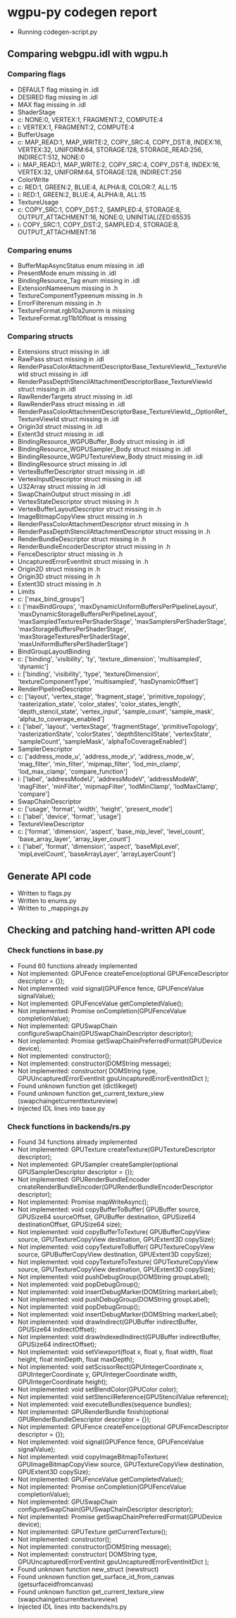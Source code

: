 # wgpu-py codegen report
*  Running codegen-script.py

## Comparing webgpu.idl with wgpu.h

### Comparing flags
*   DEFAULT flag missing in .idl
*   DESIRED flag missing in .idl
*   MAX flag missing in .idl
*   ShaderStage
*  c: NONE:0, VERTEX:1, FRAGMENT:2, COMPUTE:4
*  i: VERTEX:1, FRAGMENT:2, COMPUTE:4
*   BufferUsage
*  c: MAP_READ:1, MAP_WRITE:2, COPY_SRC:4, COPY_DST:8, INDEX:16, VERTEX:32, UNIFORM:64, STORAGE:128, STORAGE_READ:256, INDIRECT:512, NONE:0
*  i: MAP_READ:1, MAP_WRITE:2, COPY_SRC:4, COPY_DST:8, INDEX:16, VERTEX:32, UNIFORM:64, STORAGE:128, INDIRECT:256
*   ColorWrite
*  c: RED:1, GREEN:2, BLUE:4, ALPHA:8, COLOR:7, ALL:15
*  i: RED:1, GREEN:2, BLUE:4, ALPHA:8, ALL:15
*   TextureUsage
*  c: COPY_SRC:1, COPY_DST:2, SAMPLED:4, STORAGE:8, OUTPUT_ATTACHMENT:16, NONE:0, UNINITIALIZED:65535
*  i: COPY_SRC:1, COPY_DST:2, SAMPLED:4, STORAGE:8, OUTPUT_ATTACHMENT:16

### Comparing enums
*  BufferMapAsyncStatus enum missing in .idl
*  PresentMode enum missing in .idl
*  BindingResource_Tag enum missing in .idl
*  ExtensionNameenum missing in .h
*  TextureComponentTypeenum missing in .h
*  ErrorFilterenum missing in .h
*  TextureFormat.rgb10a2unorm is missing
*  TextureFormat.rg11b10float is missing

### Comparing structs
*  Extensions struct missing in .idl
*  RawPass struct missing in .idl
*  RenderPassColorAttachmentDescriptorBase_TextureViewId__TextureViewId struct missing in .idl
*  RenderPassDepthStencilAttachmentDescriptorBase_TextureViewId struct missing in .idl
*  RawRenderTargets struct missing in .idl
*  RawRenderPass struct missing in .idl
*  RenderPassColorAttachmentDescriptorBase_TextureViewId__OptionRef_TextureViewId struct missing in .idl
*  Origin3d struct missing in .idl
*  Extent3d struct missing in .idl
*  BindingResource_WGPUBuffer_Body struct missing in .idl
*  BindingResource_WGPUSampler_Body struct missing in .idl
*  BindingResource_WGPUTextureView_Body struct missing in .idl
*  BindingResource struct missing in .idl
*  VertexBufferDescriptor struct missing in .idl
*  VertexInputDescriptor struct missing in .idl
*  U32Array struct missing in .idl
*  SwapChainOutput struct missing in .idl
*  VertexStateDescriptor struct missing in .h
*  VertexBufferLayoutDescriptor struct missing in .h
*  ImageBitmapCopyView struct missing in .h
*  RenderPassColorAttachmentDescriptor struct missing in .h
*  RenderPassDepthStencilAttachmentDescriptor struct missing in .h
*  RenderBundleDescriptor struct missing in .h
*  RenderBundleEncoderDescriptor struct missing in .h
*  FenceDescriptor struct missing in .h
*  UncapturedErrorEventInit struct missing in .h
*  Origin2D struct missing in .h
*  Origin3D struct missing in .h
*  Extent3D struct missing in .h
*   Limits
*  c: ['max_bind_groups']
*  i: ['maxBindGroups', 'maxDynamicUniformBuffersPerPipelineLayout', 'maxDynamicStorageBuffersPerPipelineLayout', 'maxSampledTexturesPerShaderStage', 'maxSamplersPerShaderStage', 'maxStorageBuffersPerShaderStage', 'maxStorageTexturesPerShaderStage', 'maxUniformBuffersPerShaderStage']
*   BindGroupLayoutBinding
*  c: ['binding', 'visibility', 'ty', 'texture_dimension', 'multisampled', 'dynamic']
*  i: ['binding', 'visibility', 'type', 'textureDimension', 'textureComponentType', 'multisampled', 'hasDynamicOffset']
*   RenderPipelineDescriptor
*  c: ['layout', 'vertex_stage', 'fragment_stage', 'primitive_topology', 'rasterization_state', 'color_states', 'color_states_length', 'depth_stencil_state', 'vertex_input', 'sample_count', 'sample_mask', 'alpha_to_coverage_enabled']
*  i: ['label', 'layout', 'vertexStage', 'fragmentStage', 'primitiveTopology', 'rasterizationState', 'colorStates', 'depthStencilState', 'vertexState', 'sampleCount', 'sampleMask', 'alphaToCoverageEnabled']
*   SamplerDescriptor
*  c: ['address_mode_u', 'address_mode_v', 'address_mode_w', 'mag_filter', 'min_filter', 'mipmap_filter', 'lod_min_clamp', 'lod_max_clamp', 'compare_function']
*  i: ['label', 'addressModeU', 'addressModeV', 'addressModeW', 'magFilter', 'minFilter', 'mipmapFilter', 'lodMinClamp', 'lodMaxClamp', 'compare']
*   SwapChainDescriptor
*  c: ['usage', 'format', 'width', 'height', 'present_mode']
*  i: ['label', 'device', 'format', 'usage']
*   TextureViewDescriptor
*  c: ['format', 'dimension', 'aspect', 'base_mip_level', 'level_count', 'base_array_layer', 'array_layer_count']
*  i: ['label', 'format', 'dimension', 'aspect', 'baseMipLevel', 'mipLevelCount', 'baseArrayLayer', 'arrayLayerCount']

## Generate API code
*  Written to flags.py
*  Written to enums.py
*  Written to _mappings.py

## Checking and patching hand-written API code

### Check functions in base.py
*  Found 60 functions already implemented
*  Not implemented: GPUFence createFence(optional GPUFenceDescriptor descriptor = {});
*  Not implemented: void signal(GPUFence fence, GPUFenceValue signalValue);
*  Not implemented: GPUFenceValue getCompletedValue();
*  Not implemented: Promise<void> onCompletion(GPUFenceValue completionValue);
*  Not implemented: GPUSwapChain configureSwapChain(GPUSwapChainDescriptor descriptor);
*  Not implemented: Promise<GPUTextureFormat> getSwapChainPreferredFormat(GPUDevice device);
*  Not implemented: constructor();
*  Not implemented: constructor(DOMString message);
*  Not implemented: constructor( DOMString type, GPUUncapturedErrorEventInit gpuUncapturedErrorEventInitDict );
*  Found unknown function get (dictlikeget)
*  Found unknown function get_current_texture_view (swapchaingetcurrenttextureview)
*  Injected IDL lines into base.py

### Check functions in backends/rs.py
*  Found 34 functions already implemented
*  Not implemented: GPUTexture createTexture(GPUTextureDescriptor descriptor);
*  Not implemented: GPUSampler createSampler(optional GPUSamplerDescriptor descriptor = {});
*  Not implemented: GPURenderBundleEncoder createRenderBundleEncoder(GPURenderBundleEncoderDescriptor descriptor);
*  Not implemented: Promise<ArrayBuffer> mapWriteAsync();
*  Not implemented: void copyBufferToBuffer( GPUBuffer source, GPUSize64 sourceOffset, GPUBuffer destination, GPUSize64 destinationOffset, GPUSize64 size);
*  Not implemented: void copyBufferToTexture( GPUBufferCopyView source, GPUTextureCopyView destination, GPUExtent3D copySize);
*  Not implemented: void copyTextureToBuffer( GPUTextureCopyView source, GPUBufferCopyView destination, GPUExtent3D copySize);
*  Not implemented: void copyTextureToTexture( GPUTextureCopyView source, GPUTextureCopyView destination, GPUExtent3D copySize);
*  Not implemented: void pushDebugGroup(DOMString groupLabel);
*  Not implemented: void popDebugGroup();
*  Not implemented: void insertDebugMarker(DOMString markerLabel);
*  Not implemented: void pushDebugGroup(DOMString groupLabel);
*  Not implemented: void popDebugGroup();
*  Not implemented: void insertDebugMarker(DOMString markerLabel);
*  Not implemented: void drawIndirect(GPUBuffer indirectBuffer, GPUSize64 indirectOffset);
*  Not implemented: void drawIndexedIndirect(GPUBuffer indirectBuffer, GPUSize64 indirectOffset);
*  Not implemented: void setViewport(float x, float y,  float width, float height,  float minDepth, float maxDepth);
*  Not implemented: void setScissorRect(GPUIntegerCoordinate x, GPUIntegerCoordinate y,  GPUIntegerCoordinate width, GPUIntegerCoordinate height);
*  Not implemented: void setBlendColor(GPUColor color);
*  Not implemented: void setStencilReference(GPUStencilValue reference);
*  Not implemented: void executeBundles(sequence<GPURenderBundle> bundles);
*  Not implemented: GPURenderBundle finish(optional GPURenderBundleDescriptor descriptor = {});
*  Not implemented: GPUFence createFence(optional GPUFenceDescriptor descriptor = {});
*  Not implemented: void signal(GPUFence fence, GPUFenceValue signalValue);
*  Not implemented: void copyImageBitmapToTexture( GPUImageBitmapCopyView source, GPUTextureCopyView destination, GPUExtent3D copySize);
*  Not implemented: GPUFenceValue getCompletedValue();
*  Not implemented: Promise<void> onCompletion(GPUFenceValue completionValue);
*  Not implemented: GPUSwapChain configureSwapChain(GPUSwapChainDescriptor descriptor);
*  Not implemented: Promise<GPUTextureFormat> getSwapChainPreferredFormat(GPUDevice device);
*  Not implemented: GPUTexture getCurrentTexture();
*  Not implemented: constructor();
*  Not implemented: constructor(DOMString message);
*  Not implemented: constructor( DOMString type, GPUUncapturedErrorEventInit gpuUncapturedErrorEventInitDict );
*  Found unknown function new_struct (newstruct)
*  Found unknown function get_surface_id_from_canvas (getsurfaceidfromcanvas)
*  Found unknown function get_current_texture_view (swapchaingetcurrenttextureview)
*  Injected IDL lines into backends/rs.py
